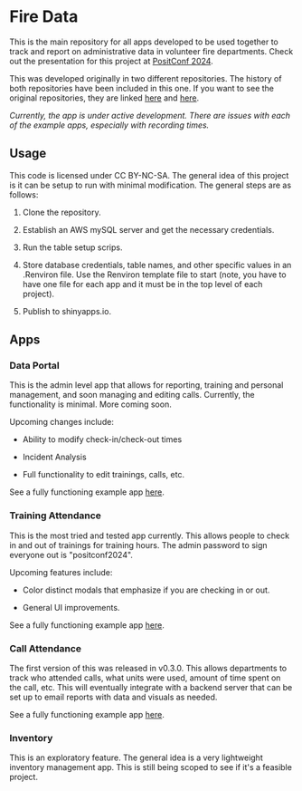 # Fire Data

This is the main repository for all apps developed to be used together to track and report on administrative data in volunteer fire departments. Check out the presentation for this project at <a href = "https://reg.conf.posit.co/flow/posit/positconf24/publiccatalog/page/publiccatalog/session/1711986858836001vnVj" target="_blank">PositConf 2024</a>.

This was developed originally in two different repositories. The history of both repositories have been included in this one. If you want to see the original repositories, they are linked <a href = "https://github.com/JosephRichey/cfd_data_portal" target="_blank">here</a> and <a href = "https://github.com/JosephRichey/cfd_training_attendance" target="_blank">here</a>.

_Currently, the app is under active development. There are issues with each of the example apps, especially with recording times._

## Usage

This code is licensed under CC BY-NC-SA. The general idea of this project is it can be setup to run with minimal modification. The general steps are as follows:

1.  Clone the repository.

2.  Establish an AWS mySQL server and get the necessary credentials.

3.  Run the table setup scrips.

4.  Store database credentials, table names, and other specific values in an .Renviron file. Use the Renviron template file to start (note, you have to have one file for each app and it must be in the top level of each project).

5.  Publish to shinyapps.io.

## Apps

### Data Portal

This is the admin level app that allows for reporting, training and personal management, and soon managing and editing calls. Currently, the functionality is minimal. More coming soon.

Upcoming changes include:

-   Ability to modify check-in/check-out times

-   Incident Analysis

-   Full functionality to edit trainings, calls, etc.

See a fully functioning example app <a href = "https://fire-data.shinyapps.io/data-portal/" target="_blank">here</a>.

### Training Attendance

This is the most tried and tested app currently. This allows people to check in and out of trainings for training hours. The admin password to sign everyone out is "positconf2024".

Upcoming features include:

-   Color distinct modals that emphasize if you are checking in or out.

-   General UI improvements.

See a fully functioning example app <a href = "https://fire-data.shinyapps.io/training-attendance/" target="_blank">here</a>.

### Call Attendance

The first version of this was released in v0.3.0. This allows departments to track who attended calls, what units were used, amount of time spent on the call, etc. This will eventually integrate with a backend server that can be set up to email reports with data and visuals as needed.

See a fully functioning example app <a href = "https://fire-data.shinyapps.io/incident-response/" target="_blank">here</a>.

### Inventory

This is an exploratory feature. The general idea is a very lightweight inventory management app. This is still being scoped to see if it's a feasible project.
